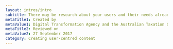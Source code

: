 ```yaml
---
layout: intros/intro
subtitle: There may be research about your users and their needs already available to you within your organisation. You don't always need to start from scratch.
metaTitle1: Created by
metaValue1: Digital Transformation Agency and the Australian Taxation Office
metaTitle2: Reviewed on
metaValue2: 27 September 2017
category: Creating user-centred content
---
```

